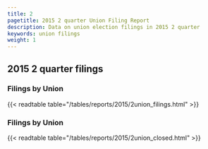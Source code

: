 ```yaml
---
title: 2
pagetitle: 2015 2 quarter Union Filing Report
description: Data on union election filings in 2015 2 quarter 
keywords: union filings
weight: 1
---
```


## 2015 2 quarter filings

### Filings by Union
{{< readtable table="/tables/reports/2015/2union_filings.html" >}}

### Filings by Union
{{< readtable table="/tables/reports/2015/2union_closed.html" >}}
